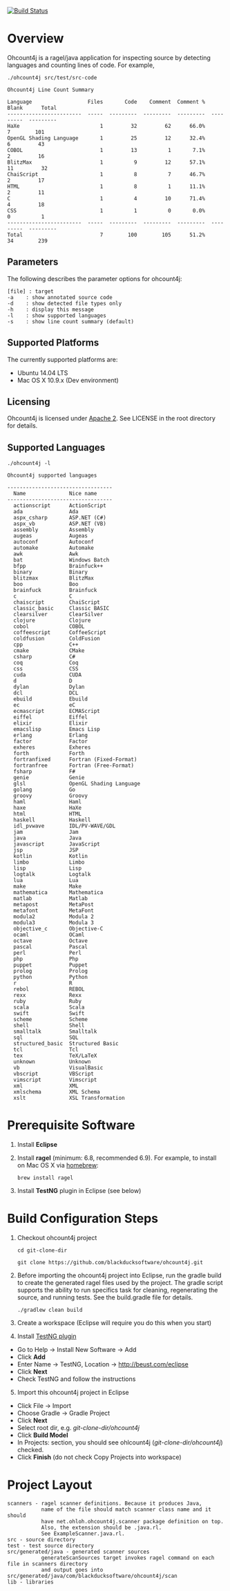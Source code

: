 [![Build Status](https://travis-ci.org/blackducksoftware/ohcount4j.svg?branch=master)](https://travis-ci.org/blackducksoftware/ohcount4j)

# Overview

Ohcount4j is a ragel/java application for inspecting source by detecting languages and counting lines of code.  For example,
```
./ohcount4j src/test/src-code

Ohcount4j Line Count Summary

Language                  Files       Code    Comment  Comment %      Blank      Total
------------------------  -----  ---------  ---------  ---------  ---------  ---------
HaXe                          1         32         62      66.0%          7        101
OpenGL Shading Language       1         25         12      32.4%          6         43
COBOL                         1         13          1       7.1%          2         16
BlitzMax                      1          9         12      57.1%         11         32
ChaiScript                    1          8          7      46.7%          2         17
HTML                          1          8          1      11.1%          2         11
C                             1          4         10      71.4%          4         18
CSS                           1          1          0       0.0%          0          1
------------------------  -----  ---------  ---------  ---------  ---------  ---------
Total                         7        100        105      51.2%         34        239
```

## Parameters
The following describes the parameter options for ohcount4j:
```
[file] : target
-a    : show annotated source code
-d    : show detected file types only
-h    : display this message
-l    : show supported languages
-s    : show line count summary (default)
```

## Supported Platforms
The currently supported platforms are:
* Ubuntu 14.04 LTS
* Mac OS X 10.9.x (Dev environment)

## Licensing

Ohcount4j is licensed under [Apache 2](http://www.apache.org/licenses/LICENSE-2.0).  See LICENSE in the root directory for details.

## Supported Languages

```
./ohcount4j -l

Ohcount4j supported languages

----------------------------------
  Name              Nice name
----------------------------------
  actionscript      ActionScript
  ada               Ada
  aspx_csharp       ASP.NET (C#)
  aspx_vb           ASP.NET (VB)
  assembly          Assembly
  augeas            Augeas
  autoconf          Autoconf
  automake          Automake
  awk               Awk
  bat               Windows Batch
  bfpp              Brainfuck++
  binary            Binary
  blitzmax          BlitzMax
  boo               Boo
  brainfuck         Brainfuck
  c                 C
  chaiscript        ChaiScript
  classic_basic     Classic BASIC
  clearsilver       ClearSilver
  clojure           Clojure
  cobol             COBOL
  coffeescript      CoffeeScript
  coldfusion        ColdFusion
  cpp               C++
  cmake             CMake
  csharp            C#
  coq               Coq
  css               CSS
  cuda              CUDA
  d                 D
  dylan             Dylan
  dcl               DCL
  ebuild            Ebuild
  ec                eC
  ecmascript        ECMAScript
  eiffel            Eiffel
  elixir            Elixir
  emacslisp         Emacs Lisp
  erlang            Erlang
  factor            Factor
  exheres           Exheres
  forth             Forth
  fortranfixed      Fortran (Fixed-Format)
  fortranfree       Fortran (Free-Format)
  fsharp            F#
  genie             Genie
  glsl              OpenGL Shading Language
  golang            Go
  groovy            Groovy
  haml              Haml
  haxe              HaXe
  html              HTML
  haskell           Haskell
  idl_pvwave        IDL/PV-WAVE/GDL
  jam               Jam
  java              Java
  javascript        JavaScript
  jsp               JSP
  kotlin            Kotlin
  limbo             Limbo
  lisp              Lisp
  logtalk           Logtalk
  lua               Lua
  make              Make
  mathematica       Mathematica
  matlab            Matlab
  metapost          MetaPost
  metafont          MetaFont
  modula2           Modula 2
  modula3           Modula 3
  objective_c       Objective-C
  ocaml             OCaml
  octave            Octave
  pascal            Pascal
  perl              Perl
  php               Php
  puppet            Puppet
  prolog            Prolog
  python            Python
  r                 R
  rebol             REBOL
  rexx              Rexx
  ruby              Ruby
  scala             Scala
  swift             Swift
  scheme            Scheme
  shell             Shell
  smalltalk         Smalltalk
  sql               SQL
  structured_basic  Structured Basic
  tcl               Tcl
  tex               TeX/LaTeX
  unknown           Unknown
  vb                VisualBasic
  vbscript          VBScript
  vimscript         Vimscript
  xml               XML
  xmlschema         XML Schema
  xslt              XSL Transformation
```

# Prerequisite Software

1. Install **Eclipse**
2. Install **ragel** (minimum: 6.8, recommended 6.9).  For example, to install on Mac OS X via [homebrew](https://github.com/Homebrew/homebrew/blob/master/Library/Formula/ragel.rb):

     `brew install ragel`
3. Install **TestNG** plugin in Eclipse (see below)

# Build Configuration Steps

1. Checkout ohcount4j project

    `cd git-clone-dir`

    `git clone https://github.com/blackducksoftware/ohcount4j.git`

2. Before importing the ohcount4j project into Eclipse, run the gradle build to create the generated ragel files used by the project.  The gradle script supports the ability to run specifics task for cleaning, regenerating the source, and running tests.  See the build.gradle file for details.

    `./gradlew clean build`

3. Create a workspace (Eclipse will require you do this when you start)

4. Install [TestNG plugin](http://testng.org/doc/download.html)
  * Go to Help -> Install New Software -> Add
  * Click **Add**
  * Enter Name -> TestNG, Location -> http://beust.com/eclipse
  * Click **Next**
  * Check TestNG and follow the instructions

5. Import this ohcount4j project in Eclipse
  * Click File -> Import
  * Choose Gradle -> Gradle Project
  * Click **Next**
  * Select root dir, e.g. *git-clone-dir/ohcount4j*
  * Click **Build Model**
  * In Projects: section, you should see ohlcount4j (*git-clone-dir/ohcount4j*) checked.
  * Click **Finish** (do not check Copy Projects into workspace)

# Project Layout

```
scanners - ragel scanner definitions. Because it produces Java,
           name of the file should match scanner class name and it should
           have net.ohloh.ohcount4j.scanner package definition on top.  
           Also, the extension should be .java.rl.
           See ExampleScanner.java.rl.
src - source directory
test - test source directory
src/generated/java - generated scanner sources
           generateScanSources target invokes ragel command on each file in scanners directory
           and output goes into src/generated/java/com/blackducksoftware/ohcount4j/scan
lib - libraries
```
